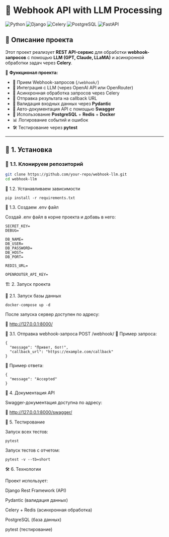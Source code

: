 # 🚀 Webhook API with LLM Processing

![Python](https://img.shields.io/badge/Python-3.13-blue.svg)
![Django](https://img.shields.io/badge/Django-5.1-green.svg)
![Celery](https://img.shields.io/badge/Celery-5.4-orange.svg)
![PostgreSQL](https://img.shields.io/badge/PostgreSQL-✅-blue.svg)
![FastAPI](https://img.shields.io/badge/Pydantic-✅-red.svg)

## 📖 Описание проекта
Этот проект реализует **REST API-сервис** для обработки **webhook-запросов** с помощью **LLM (GPT, Claude, LLaMA)** и асинхронной обработки задач через **Celery**.

📌 **Функционал проекта:**
- 📡 Прием Webhook-запросов (`/webhook/`)
- 🤖 Интеграция с LLM (через OpenAI API или OpenRouter)
- 🔄 Асинхронная обработка запросов через Celery
- 🔗 Отправка результата на callback URL
- 📝 Валидация входных данных через **Pydantic**
- 📑 Авто-документация API с помощью **Swagger**
- 🚀 Использование **PostgreSQL** + **Redis** + **Docker**
- 📊 Логирование событий и ошибок
- 🛠️ Тестирование через **pytest**

---

## 🚀 **1. Установка**
### 📌 **1.1. Клонируем репозиторий**
```bash
git clone https://github.com/your-repo/webhook-llm.git
cd webhook-llm
```

📌 1.2. Устанавливаем зависимости
```
pip install -r requirements.txt
```
📌 1.3. Создаем .env файл

Создай .env файл в корне проекта и добавь в него:

```
SECRET_KEY=
DEBUG=

DB_NAME=
DB_USER=
DB_PASSWORD=
DB_HOST=
DB_PORT=

REDIS_URL=

OPENROUTER_API_KEY=
```
🏗️ 2. Запуск проекта

📌 2.1. Запуск базы данных
```
docker-compose up -d
```

После запуска сервер доступен по адресу:

📌 http://127.0.0.1:8000/


📌 3.1. Отправка webhook-запроса
POST /webhook/
📌 Пример запроса:
```
{
  "message": "Привет, бот!",
  "callback_url": "https://example.com/callback"
}
```
📌 Пример ответа:
```
{
  "message": "Accepted"
}
```
📑 4. Документация API

Swagger-документация доступна по адресу:

📌 http://127.0.0.1:8000/swagger/

🧪 5. Тестирование

Запуск всех тестов:
```
pytest
```
Запуск тестов с отчетом:
```
pytest -v --tb=short
```
🛠️ 6. Технологии

Проект использует:

Django Rest Framework (API)

Pydantic (валидация данных)

Celery + Redis (асинхронная обработка)

PostgreSQL (база данных)

pytest (тестирование)



